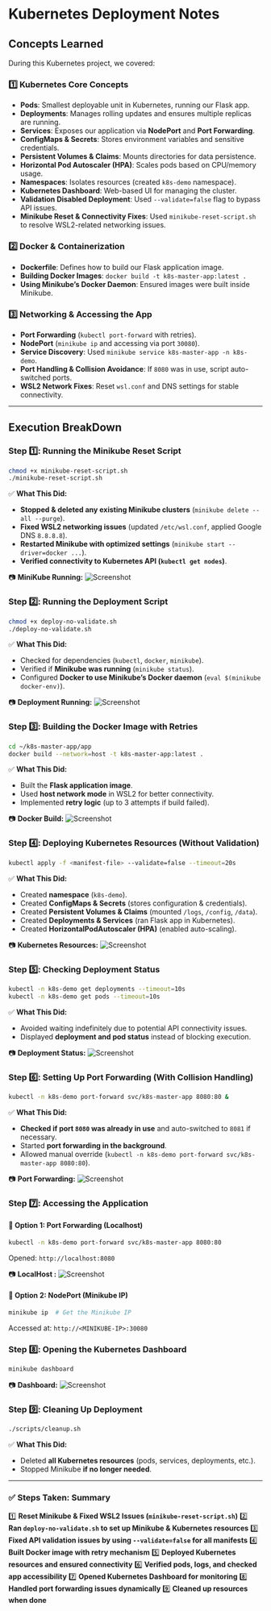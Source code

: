 # Kubernetes Deployment Notes

##  Concepts Learned

During this Kubernetes project, we covered:

### **1️⃣ Kubernetes Core Concepts**
- **Pods**: Smallest deployable unit in Kubernetes, running our Flask app.
- **Deployments**: Manages rolling updates and ensures multiple replicas are running.
- **Services**: Exposes our application via **NodePort** and **Port Forwarding**.
- **ConfigMaps & Secrets**: Stores environment variables and sensitive credentials.
- **Persistent Volumes & Claims**: Mounts directories for data persistence.
- **Horizontal Pod Autoscaler (HPA)**: Scales pods based on CPU/memory usage.
- **Namespaces**: Isolates resources (created `k8s-demo` namespace).
- **Kubernetes Dashboard**: Web-based UI for managing the cluster.
- **Validation Disabled Deployment**: Used `--validate=false` flag to bypass API issues.
- **Minikube Reset & Connectivity Fixes**: Used `minikube-reset-script.sh` to resolve WSL2-related networking issues.

### **2️⃣ Docker & Containerization**
- **Dockerfile**: Defines how to build our Flask application image.
- **Building Docker Images**: `docker build -t k8s-master-app:latest .`
- **Using Minikube’s Docker Daemon**: Ensured images were built inside Minikube.

### **3️⃣ Networking & Accessing the App**
- **Port Forwarding** (`kubectl port-forward` with retries).
- **NodePort** (`minikube ip` and accessing via port `30080`).
- **Service Discovery**: Used `minikube service k8s-master-app -n k8s-demo`.
- **Port Handling & Collision Avoidance**: If `8080` was in use, script auto-switched ports.
- **WSL2 Network Fixes**: Reset `wsl.conf` and DNS settings for stable connectivity.

---

## **Execution BreakDown**

### **Step 1️⃣: Running the Minikube Reset Script**
```bash
chmod +x minikube-reset-script.sh
./minikube-reset-script.sh
```
✅ **What This Did:**
- **Stopped & deleted any existing Minikube clusters** (`minikube delete --all --purge`).
- **Fixed WSL2 networking issues** (updated `/etc/wsl.conf`, applied Google DNS `8.8.8.8`).
- **Restarted Minikube with optimized settings** (`minikube start --driver=docker ...`).
- **Verified connectivity to Kubernetes API (`kubectl get nodes`)**.

📷 **MiniKube Running:** ![Screenshot](https://github.com/rhearobinson19/Mthree_Daily_Documentation/blob/main/WEEK%204/SRE%20TRAINING%20(DAY%2018)%20-%20KUBERNETES%20DEPLOYMENT/Kubernetes_Screenshots/Minikube_Start.png)

### **Step 2️⃣: Running the Deployment Script**
```bash
chmod +x deploy-no-validate.sh
./deploy-no-validate.sh
```
✅ **What This Did:**
- Checked for dependencies (`kubectl`, `docker`, `minikube`).
- Verified if **Minikube was running** (`minikube status`).
- Configured **Docker to use Minikube’s Docker daemon** (`eval $(minikube docker-env)`).

📷 **Deployment Running:** ![Screenshot](https://github.com/rhearobinson19/Mthree_Daily_Documentation/blob/main/WEEK%204/SRE%20TRAINING%20(DAY%2018)%20-%20KUBERNETES%20DEPLOYMENT/Kubernetes_Screenshots/Deployment_running.png)

### **Step 3️⃣: Building the Docker Image with Retries**
```bash
cd ~/k8s-master-app/app
docker build --network=host -t k8s-master-app:latest .
```
✅ **What This Did:**
- Built the **Flask application image**.
- Used **host network mode** in WSL2 for better connectivity.
- Implemented **retry logic** (up to 3 attempts if build failed).

📷 **Docker Build:** ![Screenshot](https://github.com/rhearobinson19/Mthree_Daily_Documentation/blob/main/WEEK%204/SRE%20TRAINING%20(DAY%2018)%20-%20KUBERNETES%20DEPLOYMENT/Kubernetes_Screenshots/Docker_building.png)

### **Step 4️⃣: Deploying Kubernetes Resources (Without Validation)**
```bash
kubectl apply -f <manifest-file> --validate=false --timeout=20s
```
✅ **What This Did:**
- Created **namespace** (`k8s-demo`).
- Created **ConfigMaps & Secrets** (stores configuration & credentials).
- Created **Persistent Volumes & Claims** (mounted `/logs`, `/config`, `/data`).
- Created **Deployments & Services** (ran Flask app in Kubernetes).
- Created **HorizontalPodAutoscaler (HPA)** (enabled auto-scaling).

📷 **Kubernetes Resources:** ![Screenshot](https://github.com/rhearobinson19/Mthree_Daily_Documentation/blob/main/WEEK%204/SRE%20TRAINING%20(DAY%2018)%20-%20KUBERNETES%20DEPLOYMENT/Kubernetes_Screenshots/Resources.png)

### **Step 5️⃣: Checking Deployment Status**
```bash
kubectl -n k8s-demo get deployments --timeout=10s
kubectl -n k8s-demo get pods --timeout=10s
```
✅ **What This Did:**
- Avoided waiting indefinitely due to potential API connectivity issues.
- Displayed **deployment and pod status** instead of blocking execution.

📷 **Deployment Status:** ![Screenshot](https://github.com/rhearobinson19/Mthree_Daily_Documentation/blob/main/WEEK%204/SRE%20TRAINING%20(DAY%2018)%20-%20KUBERNETES%20DEPLOYMENT/Kubernetes_Screenshots/Deployment_Success.png)

### **Step 6️⃣: Setting Up Port Forwarding (With Collision Handling)**
```bash
kubectl -n k8s-demo port-forward svc/k8s-master-app 8080:80 &
```
✅ **What This Did:**
- **Checked if port `8080` was already in use** and auto-switched to `8081` if necessary.
- Started **port forwarding in the background**.
- Allowed manual override (`kubectl -n k8s-demo port-forward svc/k8s-master-app 8080:80`).

📷 **Port Forwarding:** ![Screenshot](https://github.com/rhearobinson19/Mthree_Daily_Documentation/blob/main/WEEK%204/SRE%20TRAINING%20(DAY%2018)%20-%20KUBERNETES%20DEPLOYMENT/Kubernetes_Screenshots/port_forwarding.png)

### **Step 7️⃣: Accessing the Application**
#### **🔹 Option 1: Port Forwarding (Localhost)**
```bash
kubectl -n k8s-demo port-forward svc/k8s-master-app 8080:80
```
Opened: `http://localhost:8080`

📷 **LocalHost :** ![Screenshot](https://github.com/rhearobinson19/Mthree_Daily_Documentation/blob/main/WEEK%204/SRE%20TRAINING%20(DAY%2018)%20-%20KUBERNETES%20DEPLOYMENT/Kubernetes_Screenshots/Localhost.png)

#### **🔹 Option 2: NodePort (Minikube IP)**
```bash
minikube ip  # Get the Minikube IP
```
Accessed at: `http://<MINIKUBE-IP>:30080`

### **Step 8️⃣: Opening the Kubernetes Dashboard**
```bash
minikube dashboard
```
📷 **Dashboard:** ![Screenshot](https://github.com/rhearobinson19/Mthree_Daily_Documentation/blob/main/WEEK%204/SRE%20TRAINING%20(DAY%2018)%20-%20KUBERNETES%20DEPLOYMENT/Kubernetes_Screenshots/Dashboard.png)

### **Step 9️⃣: Cleaning Up Deployment**
```bash
./scripts/cleanup.sh
```
✅ **What This Did:**
- Deleted **all Kubernetes resources** (pods, services, deployments, etc.).
- Stopped Minikube **if no longer needed**.


---
### **✅ Steps Taken: Summary**
1️⃣ **Reset Minikube & Fixed WSL2 Issues (`minikube-reset-script.sh`)**
2️⃣ **Ran `deploy-no-validate.sh` to set up Minikube & Kubernetes resources**
3️⃣ **Fixed API validation issues by using `--validate=false` for all manifests**
4️⃣ **Built Docker image with retry mechanism**
5️⃣ **Deployed Kubernetes resources and ensured connectivity**
6️⃣ **Verified pods, logs, and checked app accessibility**
7️⃣ **Opened Kubernetes Dashboard for monitoring**
8️⃣ **Handled port forwarding issues dynamically**
9️⃣ **Cleaned up resources when done**



